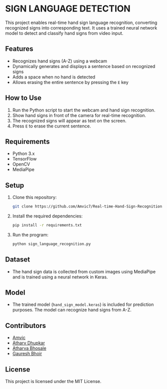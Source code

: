 # SIGN LANGUAGE DETECTION

This project enables real-time hand sign language recognition, converting recognized signs into corresponding text. It uses a trained neural network model to detect and classify hand signs from video input.

## Features
- Recognizes hand signs (A-Z) using a webcam
- Dynamically generates and displays a sentence based on recognized signs
- Adds a space when no hand is detected
- Allows erasing the entire sentence by pressing the `E` key

## How to Use
1. Run the Python script to start the webcam and hand sign recognition.
2. Show hand signs in front of the camera for real-time recognition.
3. The recognized signs will appear as text on the screen.
4. Press `E` to erase the current sentence.

## Requirements
- Python 3.x
- TensorFlow
- OpenCV
- MediaPipe

## Setup
1. Clone this repository:
    ```bash
    git clone https://github.com/Amvic7/Real-time-Hand-Sign-Recognition.git
    ```
2. Install the required dependencies:
    ```bash
    pip install -r requirements.txt
    ```
3. Run the program:
    ```bash
    python sign_language_recognition.py
    ```

## Dataset
- The hand sign data is collected from custom images using MediaPipe and is trained using a neural network in Keras.

## Model
- The trained model (`hand_sign_model.keras`) is included for prediction purposes. The model can recognize hand signs from A-Z.

## Contributors
- [Amvic](https://github.com/Amvic7)
- [Atharv Dhupkar](https://github.com/atharv-dhupkar22)
- [Atharva Bhosale](https://github.com/AT8Cool)
- [Gauresh Bhoir](https://github.com/Slugget98)

## License
This project is licensed under the MIT License.
